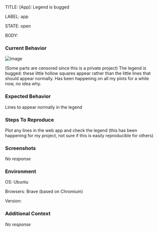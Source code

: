 TITLE:
[App]: Legend is bugged

LABEL:
app

STATE:
open

BODY:
### Current Behavior


![image](https://user-images.githubusercontent.com/17463598/178975439-7f564d36-e4d5-48ea-850c-8d2e9f219ef0.png)

(Some parts are censored since this is a private project)
The legend is bugged: these little hollow squares appear rather than the little lines that should appear normally. Has been happening on all my plots for a while now, no idea why.

### Expected Behavior

Lines to appear normally in the legend

### Steps To Reproduce

Plot any lines in the web app and check the legend (this has been happening for my project, not sure if this is easily reproducible for others)

### Screenshots

_No response_

### Environment

OS: Ubuntu

Browsers: Brave (based on Chromium)

Version:


### Additional Context

_No response_

